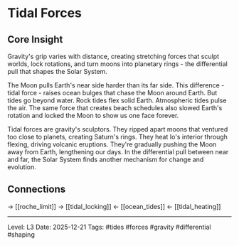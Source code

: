 # Tidal Forces

## Core Insight
Gravity's grip varies with distance, creating stretching forces that sculpt worlds, lock rotations, and turn moons into planetary rings - the differential pull that shapes the Solar System.

The Moon pulls Earth's near side harder than its far side. This difference - tidal force - raises ocean bulges that chase the Moon around Earth. But tides go beyond water. Rock tides flex solid Earth. Atmospheric tides pulse the air. The same force that creates beach schedules also slowed Earth's rotation and locked the Moon to show us one face forever.

Tidal forces are gravity's sculptors. They ripped apart moons that ventured too close to planets, creating Saturn's rings. They heat Io's interior through flexing, driving volcanic eruptions. They're gradually pushing the Moon away from Earth, lengthening our days. In the differential pull between near and far, the Solar System finds another mechanism for change and evolution.

## Connections
→ [[roche_limit]]
→ [[tidal_locking]]
← [[ocean_tides]]
← [[tidal_heating]]

---
Level: L3
Date: 2025-12-21
Tags: #tides #forces #gravity #differential #shaping